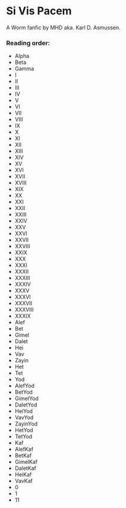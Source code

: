 
# Si Vis Pacem

A Worm fanfic by MHD aka. Karl D. Asmussen.

### Reading order:

* Alpha
* Beta
* Gamma
* I
* II
* III
* IV
* V
* VI
* VII
* VIII
* IX
* X
* XI
* XII
* XIII
* XIV
* XV
* XVI
* XVII
* XVIII
* XIX
* XX
* XXI
* XXII
* XXIII
* XXIV
* XXV
* XXVI
* XXVII
* XXVIII
* XXIX
* XXX
* XXXI
* XXXII
* XXXIII
* XXXIV
* XXXV
* XXXVI
* XXXVII
* XXXVIII
* XXXIX
* Alef
* Bet
* Gimel
* Dalet
* Hei
* Vav
* Zayin
* Het
* Tet
* Yod
* AlefYod
* BetYod
* GimelYod
* DaletYod
* HeiYod
* VavYod
* ZayinYod
* HetYod
* TetYod
* Kaf
* AlefKaf
* BetKaf
* GimelKaf
* DaletKaf
* HeiKaf
* VavKaf
* 0
* 1
* 11
